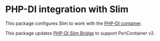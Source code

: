 # PHP-DI integration with Slim

This package configures Slim to work with the [PHP-DI container](http://php-di.org/).  

This package updates [PHP-DI Slim Bridge](https://github.com/PHP-DI/Slim-Bridge) to support Psr\Container v2.
